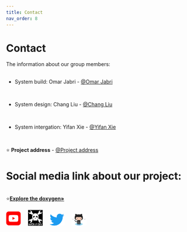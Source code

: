 ```yaml
---
title: Contact
nav_order: 8
---
```


# Contact 

The information about our group members:
<br><br>

* System build: Omar Jabri - [@Omar Jabri](https://github.com/OmarJabri7)
<br />

* System design: Chang Liu - [@Chang Liu](https://github.com/Cliu1993)
<br />

* System intergation: Yifan Xie - [@Yifan Xie](https://github.com/Yifan-Xie)
<br />

⭐️ **Project address** - [@Project address](https://github.com/OmarJabri7/Cycle_Buddy)

# Social media link about our project:
<br>
⭐️<a href="https://omarjabri7.github.io/Cycle_Buddy/"><strong>Explore the doxygen»</strong></a>  
    <br><br>
    <a href="https://www.youtube.com/channel/UC4mHw6LXU8YYIvdZxgI5Btw"><img src="images/Youtube_logo.png" width="40"></a>&nbsp;&nbsp;&nbsp;&nbsp;
    <a href="https://hackaday.io/project/179217-cycle-buddy"><img src="images/hackaday.png" width="40"></a>&nbsp;&nbsp;&nbsp;&nbsp;
    <a href="https://twitter.com/buddy_cycle"><img src="images/Twitter_logo.png" width="40"></a>&nbsp;&nbsp;&nbsp;&nbsp;
    <a href="https://twitter.com/buddy_cycle"><img src="images/Octocat.png" width="40"></a>&nbsp;&nbsp;&nbsp;&nbsp;
    <br />


     
  
